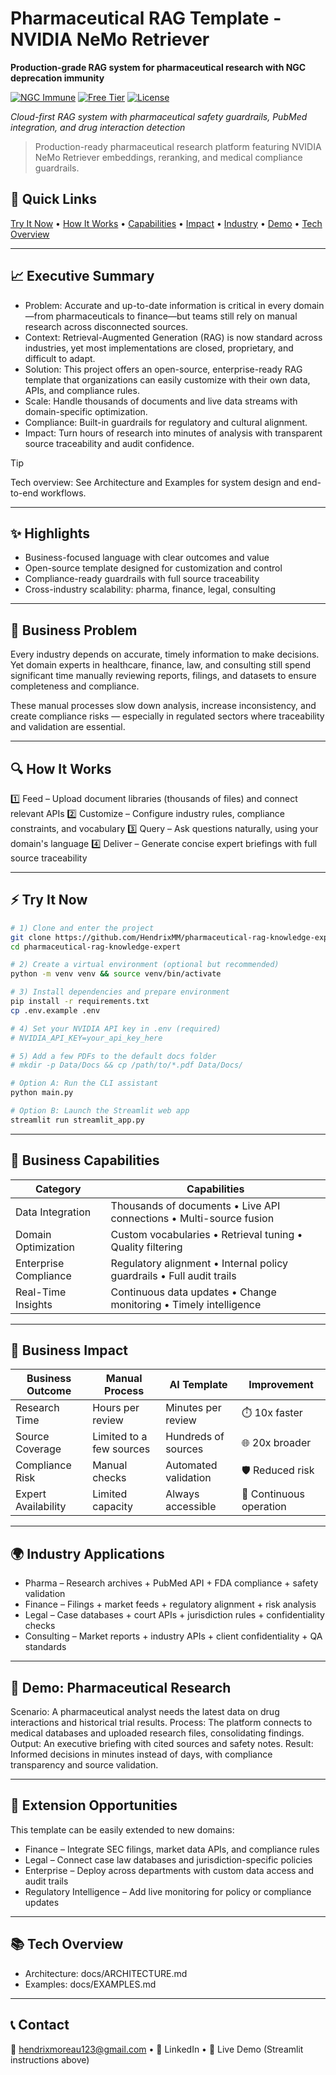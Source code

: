 # Pharmaceutical RAG Template - NVIDIA NeMo Retriever

**Production-grade RAG system for pharmaceutical research with NGC deprecation immunity**

[![NGC Immune](https://img.shields.io/badge/NGC-Immune_March_2026-green)](https://github.com/hendrixmm/RAG-Template-for-NVIDIA-nemoretriever)
[![Free Tier](https://img.shields.io/badge/NVIDIA_Build-10K_Free_Requests-blue)](https://build.nvidia.com)
[![License](https://img.shields.io/github/license/hendrixmm/RAG-Template-for-NVIDIA-nemoretriever)](LICENSE)

_Cloud-first RAG system with pharmaceutical safety guardrails, PubMed integration, and drug interaction detection_

> Production-ready pharmaceutical research platform featuring NVIDIA NeMo Retriever embeddings, reranking, and medical compliance guardrails.

## 🔗 Quick Links

[Try It Now](#try-it-now) • [How It Works](#how-it-works) • [Capabilities](#business-capabilities) • [Impact](#business-impact) • [Industry](#industry-applications) • [Demo](#demo-pharmaceutical-research) • [Tech Overview](#tech-overview)

---

## 📈 Executive Summary

- Problem: Accurate and up-to-date information is critical in every domain—from pharmaceuticals to finance—but teams still rely on manual research across disconnected sources.
- Context: Retrieval-Augmented Generation (RAG) is now standard across industries, yet most implementations are closed, proprietary, and difficult to adapt.
- Solution: This project offers an open-source, enterprise-ready RAG template that organizations can easily customize with their own data, APIs, and compliance rules.
- Scale: Handle thousands of documents and live data streams with domain-specific optimization.
- Compliance: Built-in guardrails for regulatory and cultural alignment.
- Impact: Turn hours of research into minutes of analysis with transparent source traceability and audit confidence.

> [!TIP]
> Tech overview: See Architecture and Examples for system design and end-to-end workflows.

---

## ✨ Highlights

- Business-focused language with clear outcomes and value
- Open-source template designed for customization and control
- Compliance-ready guardrails with full source traceability
- Cross-industry scalability: pharma, finance, legal, consulting

---

## 🏢 Business Problem

Every industry depends on accurate, timely information to make decisions. Yet domain experts in healthcare, finance, law, and consulting still spend significant time manually reviewing reports, filings, and datasets to ensure completeness and compliance.

These manual processes slow down analysis, increase inconsistency, and create compliance risks — especially in regulated sectors where traceability and validation are essential.

---

## 🔍 How It Works

1️⃣ Feed – Upload document libraries (thousands of files) and connect relevant APIs
2️⃣ Customize – Configure industry rules, compliance constraints, and vocabulary
3️⃣ Query – Ask questions naturally, using your domain's language
4️⃣ Deliver – Generate concise expert briefings with full source traceability

---

## ⚡️ Try It Now

```bash
# 1) Clone and enter the project
git clone https://github.com/HendrixMM/pharmaceutical-rag-knowledge-expert.git
cd pharmaceutical-rag-knowledge-expert

# 2) Create a virtual environment (optional but recommended)
python -m venv venv && source venv/bin/activate

# 3) Install dependencies and prepare environment
pip install -r requirements.txt
cp .env.example .env

# 4) Set your NVIDIA API key in .env (required)
# NVIDIA_API_KEY=your_api_key_here

# 5) Add a few PDFs to the default docs folder
# mkdir -p Data/Docs && cp /path/to/*.pdf Data/Docs/

# Option A: Run the CLI assistant
python main.py

# Option B: Launch the Streamlit web app
streamlit run streamlit_app.py
```

---

## 🧩 Business Capabilities

| Category              | Capabilities                                                          |
| --------------------- | --------------------------------------------------------------------- |
| Data Integration      | Thousands of documents • Live API connections • Multi-source fusion   |
| Domain Optimization   | Custom vocabularies • Retrieval tuning • Quality filtering            |
| Enterprise Compliance | Regulatory alignment • Internal policy guardrails • Full audit trails |
| Real-Time Insights    | Continuous data updates • Change monitoring • Timely intelligence     |

---

## 🚀 Business Impact

| Business Outcome    | Manual Process           | AI Template          | Improvement             |
| ------------------- | ------------------------ | -------------------- | ----------------------- |
| Research Time       | Hours per review         | Minutes per review   | ⏱️ 10x faster           |
| Source Coverage     | Limited to a few sources | Hundreds of sources  | 🌐 20x broader          |
| Compliance Risk     | Manual checks            | Automated validation | 🛡️ Reduced risk         |
| Expert Availability | Limited capacity         | Always accessible    | 🔄 Continuous operation |

---

## 🌍 Industry Applications

- Pharma – Research archives + PubMed API + FDA compliance + safety validation
- Finance – Filings + market feeds + regulatory alignment + risk analysis
- Legal – Case databases + court APIs + jurisdiction rules + confidentiality checks
- Consulting – Market reports + industry APIs + client confidentiality + QA standards

---

## 💊 Demo: Pharmaceutical Research

Scenario: A pharmaceutical analyst needs the latest data on drug interactions and historical trial results.
Process: The platform connects to medical databases and uploaded research files, consolidating findings.
Output: An executive briefing with cited sources and safety notes.
Result: Informed decisions in minutes instead of days, with compliance transparency and source validation.

---

## 🧭 Extension Opportunities

This template can be easily extended to new domains:

- Finance – Integrate SEC filings, market data APIs, and compliance rules
- Legal – Connect case law databases and jurisdiction-specific policies
- Enterprise – Deploy across departments with custom data access and audit trails
- Regulatory Intelligence – Add live monitoring for policy or compliance updates

---

## 📚 Tech Overview

- Architecture: docs/ARCHITECTURE.md
- Examples: docs/EXAMPLES.md

---

## 📞 Contact

📧 hendrixmoreau123@gmail.com • 💼 LinkedIn • 🔗 Live Demo (Streamlit instructions above)
